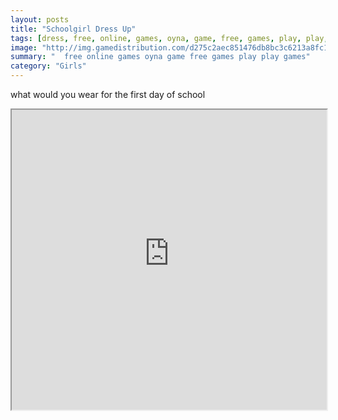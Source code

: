 ```yaml
---
layout: posts
title: "Schoolgirl Dress Up"
tags: [dress, free, online, games, oyna, game, free, games, play, play, games]
image: "http://img.gamedistribution.com/d275c2aec851476db8bc3c6213a8fc10.jpg"
summary: "  free online games oyna game free games play play games"
category: "Girls"
---
```


what would you wear for the first day of school

<iframe width="100%" height="480px;" src="http://flash.gamedistribution.com?game=d275c2aec851476db8bc3c6213a8fc10"></iframe>